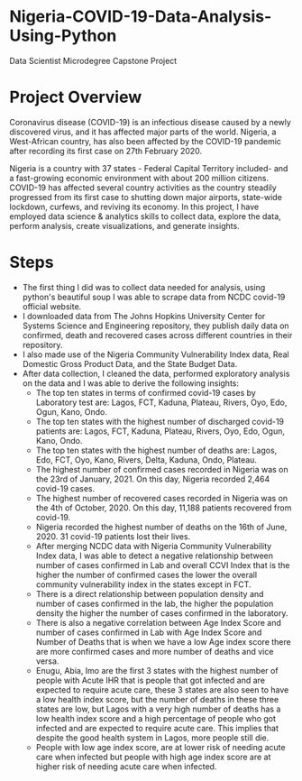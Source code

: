 # Nigeria-COVID-19-Data-Analysis-Using-Python
Data Scientist Microdegree Capstone Project
# Project Overview
Coronavirus disease (COVID-19) is an infectious disease caused by a newly discovered virus, and it has affected major parts of the world. Nigeria, a West-African country, has also been affected by the COVID-19 pandemic after recording its first case on 27th February 2020.

Nigeria is a country with 37 states - Federal Capital Territory included- and a fast-growing economic environment with about 200 million citizens. COVID-19 has affected several country activities as the country steadily progressed from its first case to shutting down major airports, state-wide lockdown, curfews, and reviving its economy.
In this project, I have employed data science & analytics skills to collect data, explore the data, perform analysis, create visualizations, and generate insights. 
# Steps
* The first thing I did was to collect data needed for analysis, using python's beautiful soup I was able to scrape data from NCDC covid-19 official website.
* I downloaded data from The Johns Hopkins University Center for Systems Science and Engineering repository, they publish daily data on confirmed, death and recovered cases across different countries in their repository.
* I also made use of the Nigeria Community Vulnerability Index data, Real Domestic Gross Product Data, and the State Budget Data.
* After data collection, I cleaned the data, performed exploratory analysis on the data and I was able to derive the following insights:
  * The top ten states in terms of confirmed covid-19 cases by Laboratory test are: Lagos, FCT, Kaduna, Plateau, Rivers, Oyo, Edo, Ogun, Kano, Ondo.
  * The top ten states with the highest number of discharged covid-19 patients are: Lagos, FCT, Kaduna, Plateau, Rivers, Oyo, Edo, Ogun, Kano, Ondo.
  * The top ten states with the highest number of deaths are: Lagos, Edo, FCT, Oyo, Kano, Rivers, Delta, Kaduna, Ondo, Plateau.
  * The highest number of confirmed cases recorded in Nigeria was on the 23rd of January, 2021. On this day, Nigeria recorded 2,464 covid-19 cases.
  * The highest number of recovered cases recorded in Nigeria was on the 4th of October, 2020. On this day, 11,188 patients recovered from covid-19.
  * Nigeria recorded the highest number of deaths on the 16th of June, 2020. 31 covid-19 patients lost their lives.
  * After merging NCDC data with Nigeria Community Vulnerability Index data, I was able to detect a negative relationship between number of cases confirmed in Lab and overall CCVI Index that is the higher the number of confirmed cases the lower the overall community vulnerability index in the states except in FCT.
  * There is a direct relationship between population density and number of cases confirmed in the lab, the higher the population density the higher the number of cases confirmed in the laboratory.
  * There is also a negative correlation between Age Index Score and number of cases confirmed in Lab with Age Index Score and Number of Deaths that is when we have a low Age index score there are more confirmed cases and more number of deaths and vice versa.
  * Enugu, Abia, Imo are the first 3 states with the highest number of people with Acute IHR that is people that got infected and are expected to require acute care, these 3 states are also seen to have a low health index score, but the number of deaths in these three states are low, but Lagos with a very high number of deaths has a low health index score and a high percentage of people who got infected and are expected to require acute care. This implies that despite the good health system in Lagos, more people still die.
  * People with low age index score, are at lower risk of needing acute care when infected but people with high age index score are at higher risk of needing acute care when infected.




